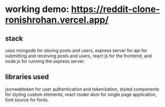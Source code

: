 # working demo: https://reddit-clone-ronishrohan.vercel.app/
## stack
uses mongodb for storing posts and users, express server for api for submitting and receiving posts and users, react js for the frontend, and node js for running the express server.

## libraries used
jsonwebtoken for user authentication and tokenization, styled components for styling custom elements, react router dom for single page application, font source for fonts.
